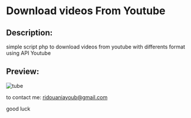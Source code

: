 # Download videos From Youtube 

## Description:
simple script php to download videos from youtube with differents format using API Youtube

## Preview:
![tube](https://raw.githubusercontent.com/ayoubridouani/download_youtube/master/tube.png "tube")

to contact me: ridouaniayoub@gmail.com

good luck
